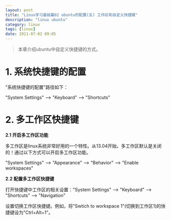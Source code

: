 ```yaml
---
layout: post
title: "Linux学习基础篇02 ubuntu的配置(五) 工作区和自定义快捷键"
description: "linux ubuntu"
category: linux
tags: [linux]
date: 2011-07-02 09:05
---
```


> 本章介绍ubuntu中自定义快捷键的方式。


# 1. 系统快捷键的配置

"系统快捷键的配置"路径如下：

"System Settings"  -->  "Keyboard"  -->  "Shortcuts"

# 2. 多工作区快捷键

**2.1 开启多工作区功能**

多工作区是linux系统非常好用的一个特性。从13.04开始，多工作区默认是关闭的！通过以下方式可以开启多工作区功能。

"System Settings"  -->  "Appearance"  -->  "Behavior"  -->  "Enable workspaces"



**2.2 配置多工作区快捷键**

打开快捷键中工作区的相关设置："System Settings"  -->  "Keyboard"  -->  "Shortcuts"  -->  "Navigation"

设置切换工作区快捷键。例如，将"Swtich to workspace 1"(切换到工作区1)的快捷键设为"Ctrl+Alt+1"。

